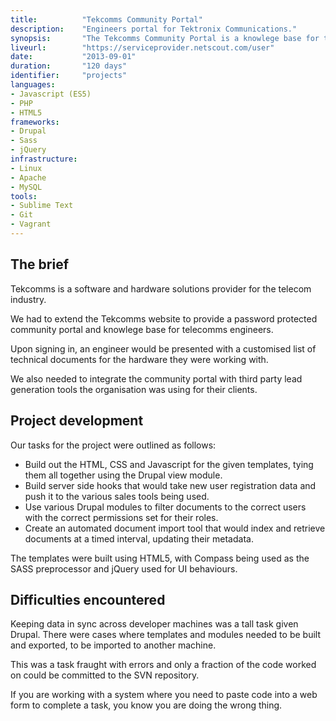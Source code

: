 ```yaml
---
title: 			"Tekcomms Community Portal"
description:	"Engineers portal for Tektronix Communications."
synopsis:		"The Tekcomms Community Portal is a knowlege base for telecomms engineers."
liveurl:		"https://serviceprovider.netscout.com/user"
date:			"2013-09-01"
duration:		"120 days"
identifier:		"projects"
languages: 		
- Javascript (ES5)
- PHP
- HTML5
frameworks:
- Drupal
- Sass
- jQuery
infrastructure:
- Linux
- Apache
- MySQL
tools:
- Sublime Text
- Git
- Vagrant
---
```


## The brief
Tekcomms is a software and hardware solutions provider for the telecom industry.

We had to extend the Tekcomms website to provide a password protected community portal and knowlege base for telecomms engineers. 

Upon signing in, an engineer would be presented with a customised list of technical documents for the hardware they were working with.

We also needed to integrate the community portal with third party lead generation tools the organisation was using for their clients.

## Project development
Our tasks for the project were outlined as follows:
 
- Build out the HTML, CSS and Javascript for the given templates, tying them all together using the Drupal view module.
- Build server side hooks that would take new user registration data and push it to the various sales tools being used.
- Use various Drupal modules to filter documents to the correct users with the correct permissions set for their roles.
- Create an automated document import tool that would index and retrieve documents at a timed interval, updating their metadata.

The templates were built using HTML5, with Compass being used as the SASS preprocessor and jQuery used for UI behaviours.

## Difficulties encountered
Keeping data in sync across developer machines was a tall task given Drupal. There were cases where templates and modules needed to be built and exported, to be imported to another machine.

This was a task fraught with errors and only a fraction of the code worked on could be committed to the SVN repository.

If you are working with a system where you need to paste code into a web form to complete a task, you know you are doing the wrong thing.

